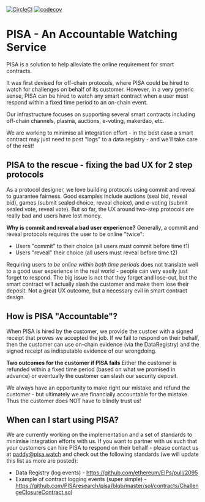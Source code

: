[![CircleCI](https://circleci.com/gh/PISAresearch/pisa.svg?style=shield)](https://circleci.com/gh/PISAresearch/pisa)
[![codecov](https://codecov.io/gh/PISAresearch/pisa/branch/master/graph/badge.svg)](https://codecov.io/gh/PISAresearch/pisa)


# PISA - An Accountable Watching Service

PISA is a solution to help alleviate the online requirement for smart contracts.

It was first devised for off-chain protocols, where PISA could be hired to watch for challenges on behalf of its customer. However, in a very generic sense, PISA can be hired to watch any smart contract when a user must respond within a fixed time period to an on-chain event. 

Our infrastructure focuses on supporting several smart contracts including off-chain channels, plasma, auctions, e-voting, makerdao, etc. 

We are working to minimise all integration effort - in the best case a smart contract may just need to post "logs" to a data registry - and we'll take care of the rest! 


## PISA to the rescue - fixing the bad UX for 2 step protocols


As a protocol designer, we love building protocols using commit and reveal to guarantee fairness. Good examples include auctions (seal bid, reveal bid), games (submit sealed choice, reveal choice), and e-voting (submit sealed vote, reveal vote). But so far, the UX around two-step protocols are really bad and users have lost money.

**Why is commit and reveal a bad user experience?** Generally, a commit and reveal protocols requires the user to be online "twice": 

* Users "commit" to their choice (all users must commit before time t1)
* Users "reveal" their choice (all users must reveal before time t2) 

Requiring users *to be online within both time periods* does not translate well to a good user experience in the real world - people can very easily just forget to respond. The big issue is not that they forget and lose-out, but the smart contract will actually slash the customer and make them lose their deposit. Not a great UX outcome, but a necessary evil in smart contract design. 


## How is PISA "Accountable"? 

When PISA is hired by the customer, we provide the custoer with a signed receipt that proves we accepted the job. If we fail to respond on their behalf, then the customer can use on-chain evidence (via the DataRegistry) and the signed receipt as indisputable evidence of our wrongdoing. 

**Two outcomes for the customer if PISA fails** Either the customer is refunded within a fixed time period (based on what we promised in advance) or eventually the customer can slash our security deposit. 

We always have an opportunity to make right our mistake and refund the customer - but ultimately we are financially accountable for the mistake. Thus the customer does NOT have to blindly trust us! 

## When can I start using PISA? 

We are currently working on the implementation and a set of standards to minimise integration efforts with us. If you want to partner with us such that your customers can hire PISA to respond on their behalf - please contact us at paddy@pisa.watch and check out the following standards (we will update this list as more are posted):

* Data Registry (log events) - https://github.com/ethereum/EIPs/pull/2095 
* Example of contract logging events (super simple) - https://github.com/PISAresearch/pisa/blob/master/sol/contracts/ChallengeClosureContract.sol 
